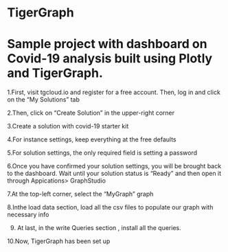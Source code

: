 # TigerGraph
# Sample project with dashboard on Covid-19 analysis built using Plotly and TigerGraph.

1.First, visit tgcloud.io and register for a free account. Then, log in and click on the “My Solutions” tab

2.Then, click on “Create Solution” in the upper-right corner

3.Create a solution with covid-19 starter kit

4.For instance settings, keep everything at the free defaults

5.For solution settings, the only required field is setting a password

6.Once you have confirmed your solution settings, you will be brought back to the dashboard. Wait until your solution status is “Ready” and then open it through Appications> GraphStudio

7.At the top-left corner, select the “MyGraph” graph

8.Inthe load data section, load all the csv files to populate our graph with necessary info

9. At last, in the write Queries section , install all the queries.

10.Now, TigerGraph has been set up
